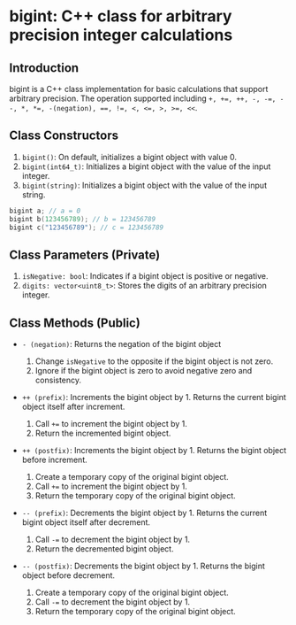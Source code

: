 # bigint: C++ class for arbitrary precision integer calculations

## Introduction

bigint is a C++ class implementation for basic calculations that support arbitrary precision.
The operation supported including `+, +=, ++, -, -=, --, *, *=, -(negation), ==, !=, <, <=, >, >=, <<`.

## Class Constructors

1. `bigint()`: On default, initializes a bigint object with value 0.
2. `bigint(int64_t)`: Initializes a bigint object with the value of the input integer.
3. `bigint(string)`: Initializes a bigint object with the value of the input string.

```c++
bigint a; // a = 0
bigint b(123456789); // b = 123456789
bigint c("123456789"); // c = 123456789
```

## Class Parameters (Private)

1. `isNegative: bool`: Indicates if a bigint object is positive or negative.
2. `digits: vector<uint8_t>`: Stores the digits of an arbitrary precision integer.

## Class Methods (Public)

- `- (negation)`: Returns the negation of the bigint object
	1. Change `isNegative` to the opposite if the bigint object is not zero.
	2. Ignore if the bigint object is zero to avoid negative zero and consistency.

- `++ (prefix)`: Increments the bigint object by 1. Returns the current bigint object itself after increment.
	1. Call `+=` to increment the bigint object by 1.
	2. Return the incremented bigint object.
- `++ (postfix)`: Increments the bigint object by 1. Returns the bigint object before increment.
	1. Create a temporary copy of the original bigint object.
	2. Call `+=` to increment the bigint object by 1.
	3. Return the temporary copy of the original bigint object.

- `-- (prefix)`: Decrements the bigint object by 1. Returns the current bigint object itself after decrement.
	1. Call `-=` to decrement the bigint object by 1.
	2. Return the decremented bigint object.

- `-- (postfix)`: Decrements the bigint object by 1. Returns the bigint object before decrement.
	1. Create a temporary copy of the original bigint object.
	2. Call `-=` to decrement the bigint object by 1.
	3. Return the temporary copy of the original bigint object.
